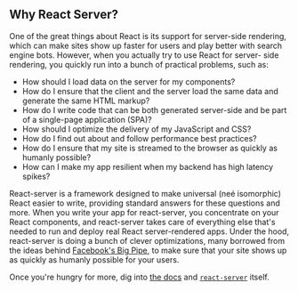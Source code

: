 ## Why React Server?

One of the great things about React is its support for server-side rendering, which can make sites show up faster for users and play better with search engine bots. However, when you actually try to use React for server- side rendering, you quickly run into a bunch of practical problems, such as:

* How should I load data on the server for my components?
* How do I ensure that the client and the server load the same data and generate the same HTML markup?
* How do I write code that can be both generated server-side and be part of a single-page application (SPA)?
* How should I optimize the delivery of my JavaScript and CSS?
* How do I find out about and follow performance best practices?
* How do I ensure that my site is streamed to the browser as quickly as humanly possible?
* How can I make my app resilient when my backend has high latency spikes?

React-server is a framework designed to make universal (neé isomorphic) React easier to write, providing standard answers for these questions and more. When you write your app for react-server, you concentrate on your React components, and react-server takes care of everything else that's needed to run and deploy real React server-rendered apps. Under the hood, react-server is doing a bunch of clever optimizations, many borrowed from the ideas behind [Facebook's Big Pipe](https://www.facebook.com/notes/facebook-engineering/bigpipe-pipelining-web-pages-for-high-performance/389414033919/), to make sure that your site shows up as quickly as humanly possible for your users.

Once you're hungry for more, dig into [the docs](/docs) and [`react-server`](https://github.com/redfin/react-server/) itself.

